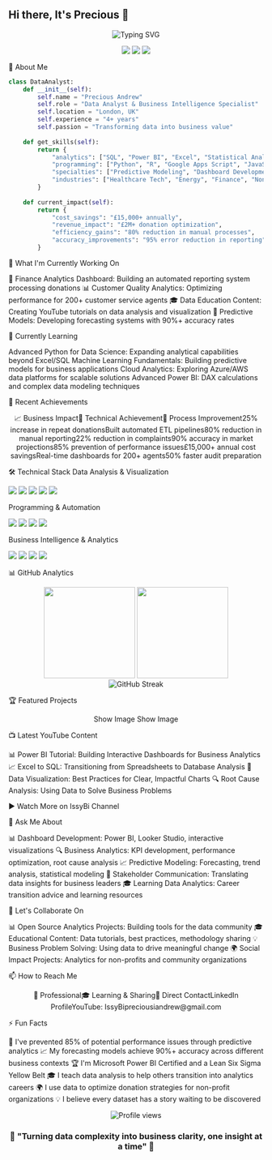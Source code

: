 ## Hi there, It's Precious 👋

<div align="center">
  <img src="https://readme-typing-svg.herokuapp.com?font=Fira+Code&pause=1000&color=2E9EF7&center=true&vCenter=true&width=435&lines=Data+Analyst+%7C+Business+Intelligence;Turning+Data+into+Actionable+Insights;4%2B+Years+in+Analytics+%26+Optimization;Power+BI+Certified+Professional" alt="Typing SVG" />
</div>
<p align="center">
  <a href="https://linkedin.com/in/precious-isioma-andrew-b935a9137"><img src="https://img.shields.io/badge/LinkedIn-Connect-blue?style=for-the-badge&logo=linkedin"></a>
  <a href="https://youtube.com/@issybi"><img src="https://img.shields.io/badge/YouTube-IssyBi-red?style=for-the-badge&logo=youtube"></a>
  <a href="mailto:preciousiandrew@gmail.com"><img src="https://img.shields.io/badge/Email-Contact-green?style=for-the-badge&logo=gmail"></a>
</p>

🚀 About Me
``` python
class DataAnalyst:
    def __init__(self):
        self.name = "Precious Andrew"
        self.role = "Data Analyst & Business Intelligence Specialist"
        self.location = "London, UK"
        self.experience = "4+ years"
        self.passion = "Transforming data into business value"
    
    def get_skills(self):
        return {
            "analytics": ["SQL", "Power BI", "Excel", "Statistical Analysis"],
            "programming": ["Python", "R", "Google Apps Script", "JavaScript"],
            "specialties": ["Predictive Modeling", "Dashboard Development", "Process Automation"],
            "industries": ["Healthcare Tech", "Energy", "Finance", "Non-profit"]
        }
    
    def current_impact(self):
        return {
            "cost_savings": "£15,000+ annually",
            "revenue_impact": "£2M+ donation optimization",
            "efficiency_gains": "80% reduction in manual processes",
            "accuracy_improvements": "95% error reduction in reporting"
        }
```

        
🔭 What I'm Currently Working On

🏦 Finance Analytics Dashboard: Building an automated reporting system processing donations
📊 Customer Quality Analytics: Optimizing performance for 200+ customer service agents
🎓 Data Education Content: Creating YouTube tutorials on data analysis and visualization
🤖 Predictive Models: Developing forecasting systems with 90%+ accuracy rates


🌱 Currently Learning

Advanced Python for Data Science: Expanding analytical capabilities beyond Excel/SQL
Machine Learning Fundamentals: Building predictive models for business applications
Cloud Analytics: Exploring Azure/AWS data platforms for scalable solutions
Advanced Power BI: DAX calculations and complex data modeling techniques


💼 Recent Achievements
<div align="center">
📈 Business Impact🔧 Technical Achievement🎯 Process Improvement25% increase in repeat donationsBuilt automated ETL pipelines80% reduction in manual reporting22% reduction in complaints90% accuracy in market projections85% prevention of performance issues£15,000+ annual cost savingsReal-time dashboards for 200+ agents50% faster audit preparation
</div>

🛠️ Technical Stack
Data Analysis & Visualization
<p>
  <img src="https://img.shields.io/badge/SQL-Expert-4479A1?style=flat&logo=mysql&logoColor=white">
  <img src="https://img.shields.io/badge/Power%20BI-Certified-F2C811?style=flat&logo=powerbi&logoColor=black">
  <img src="https://img.shields.io/badge/Excel-Advanced-217346?style=flat&logo=microsoft-excel&logoColor=white">
  <img src="https://img.shields.io/badge/Tableau-Intermediate-E97627?style=flat&logo=tableau&logoColor=white">
  <img src="https://img.shields.io/badge/Looker-Studio-4285F4?style=flat&logo=looker&logoColor=white">
</p>
Programming & Automation
<p>
  <img src="https://img.shields.io/badge/Python-Learning-3776AB?style=flat&logo=python&logoColor=white">
  <img src="https://img.shields.io/badge/R-Statistics-276DC3?style=flat&logo=r&logoColor=white">
  <img src="https://img.shields.io/badge/Apps%20Script-Expert-34A853?style=flat&logo=google&logoColor=white">
  <img src="https://img.shields.io/badge/JavaScript-Intermediate-F7DF1E?style=flat&logo=javascript&logoColor=black">
</p>
Business Intelligence & Analytics
<p>
  <img src="https://img.shields.io/badge/A%2FB%20Testing-Expert-FF6B6B?style=flat">
  <img src="https://img.shields.io/badge/Statistical%20Analysis-Advanced-4ECDC4?style=flat">
  <img src="https://img.shields.io/badge/Predictive%20Modeling-Intermediate-45B7D1?style=flat">
  <img src="https://img.shields.io/badge/KPI%20Development-Expert-96CEB4?style=flat">
</p>

📊 GitHub Analytics
<div align="center">
  <img height="180em" src="https://github-readme-stats.vercel.app/api?username=IssyyA&show_icons=true&theme=radical&hide_border=true&count_private=true"/>
  <img height="180em" src="https://github-readme-stats.vercel.app/api/top-langs/?username=IssyyA&layout=compact&theme=radical&hide_border=true"/>
</div>
<div align="center">
  <img src="https://github-readme-streak-stats.herokuapp.com/?user=IssyyA&theme=radical&hide_border=true" alt="GitHub Streak"/>
</div>

🏆 Featured Projects
<div align="center">
Show Image
Show Image
</div>

📺 Latest YouTube Content
<!-- YOUTUBE:START -->

📊 Power BI Tutorial: Building Interactive Dashboards for Business Analytics
📈 Excel to SQL: Transitioning from Spreadsheets to Database Analysis
🎯 Data Visualization: Best Practices for Clear, Impactful Charts
🔍 Root Cause Analysis: Using Data to Solve Business Problems

<!-- YOUTUBE:END -->
▶️ Watch More on IssyBi Channel

💬 Ask Me About

📊 Dashboard Development: Power BI, Looker Studio, interactive visualizations
🔍 Business Analytics: KPI development, performance optimization, root cause analysis
📈 Predictive Modeling: Forecasting, trend analysis, statistical modeling
🤝 Stakeholder Communication: Translating data insights for business leaders
🎓 Learning Data Analytics: Career transition advice and learning resources


🤝 Let's Collaborate On

📊 Open Source Analytics Projects: Building tools for the data community
🎓 Educational Content: Data tutorials, best practices, methodology sharing
💡 Business Problem Solving: Using data to drive meaningful change
🌍 Social Impact Projects: Analytics for non-profits and community organizations


📫 How to Reach Me
<div align="center">
💼 Professional🎓 Learning & Sharing📧 Direct ContactLinkedIn ProfileYouTube: IssyBipreciousiandrew@gmail.com
</div>

⚡ Fun Facts

🎯 I've prevented 85% of potential performance issues through predictive analytics
📈 My forecasting models achieve 90%+ accuracy across different business contexts
🏆 I'm Microsoft Power BI Certified and a Lean Six Sigma Yellow Belt
🎓 I teach data analysis to help others transition into analytics careers
🌍 I use data to optimize donation strategies for non-profit organizations
💡 I believe every dataset has a story waiting to be discovered


<div align="center">
  <img src="https://komarev.com/ghpvc/?username=IssyyA&label=Profile%20views&color=0e75b6&style=flat" alt="Profile views" />
</div>
<div align="center">
  <h3>💫 "Turning data complexity into business clarity, one insight at a time" 💫</h3>
</div>
